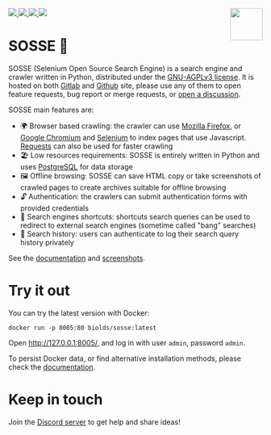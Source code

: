 <p>
  <img src="https://raw.githubusercontent.com/biolds/sosse/main/se/static/se/logo.svg" width="64" align="right">
  <a href="https://gitlab.com/biolds1/sosse/" alt="Gitlab code coverage">
    <img src="https://img.shields.io/gitlab/pipeline-coverage/biolds1/sosse?branch=main&style=flat-square">
  </a>
  <a href="https://gitlab.com/biolds1/sosse/-/pipelines" alt="Gitlab pipeline status">
    <img src="https://img.shields.io/gitlab/pipeline-status/biolds1/sosse?branch=main&style=flat-square">
  </a>
  <a href="https://sosse.readthedocs.io/en/stable/" alt="Documentation">
    <img src="https://img.shields.io/readthedocs/sosse?style=flat-square">
  </a>
  <a href="https://gitlab.com/biolds1/sosse/-/blob/main/LICENSE" alt="License">
    <img src="https://img.shields.io/gitlab/license/biolds1/sosse?style=flat-square">
  </a>
</p>

SOSSE 🦦
=======

SOSSE (Selenium Open Source Search Engine) is a search engine and crawler written in Python, distributed under the [GNU-AGPLv3 license](https://www.gnu.org/licenses/agpl-3.0.en.html). It is hosted on both [Gitlab](https://gitlab.com/biolds1/sosse) and [Github](https://github.com/biolds/sosse) site, please use any of them to open feature requests, bug report or merge requests, or [open a discussion](https://github.com/biolds/sosse/discussions).

SOSSE main features are:
- 🌍 Browser based crawling: the crawler can use [Mozilla Firefox](https://www.mozilla.org/firefox/), or [Google Chromium](https://www.chromium.org/Home) and [Selenium](https://www.selenium.dev/) to index pages that use Javascript. [Requests](https://docs.python-requests.org/en/latest/index.html) can also be used for faster crawling
- 🏖 Low resources requirements: SOSSE is entirely written in Python and uses [PostgreSQL](https://www.postgresql.org/) for data storage
- 🖼 Offline browsing: SOSSE can save HTML copy or take screenshots of crawled pages to create archives suitable for offline browsing
- 🔓 Authentication: the crawlers can submit authentication forms with provided credentials
- 🔗 Search engines shortcuts: shortcuts search queries can be used to redirect to external search engines (sometime called "bang" searches)
- 🔖 Search history: users can authenticate to log their search query history privately

See the [documentation](https://sosse.readthedocs.io/en/stable/) and [screenshots](https://sosse.readthedocs.io/en/stable/screenshots.html).

Try it out
==========

You can try the latest version with Docker:

```
docker run -p 8005:80 biolds/sosse:latest
```

Open http://127.0.0.1:8005/, and log in with user ``admin``, password ``admin``.

To persist Docker data, or find alternative installation methods, please check the [documentation](https://sosse.readthedocs.io/en/stable/install.html).

Keep in touch
=============

Join the [Discord server](https://discord.gg/Vt9cMf7BGK) to get help and share ideas!
